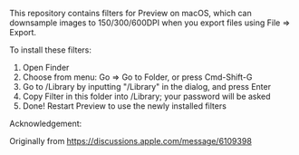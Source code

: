 This repository contains filters for Preview on macOS, which can
downsample images to 150/300/600DPI when you export files using
File => Export.

To install these filters:

1. Open Finder
2. Choose from menu: Go => Go to Folder, or press Cmd-Shift-G
3. Go to /Library by inputting "/Library" in the dialog, and press Enter
4. Copy Filter in this folder into /Library; your password will be asked
5. Done! Restart Preview to use the newly installed filters

Acknowledgement:

Originally from https://discussions.apple.com/message/6109398
